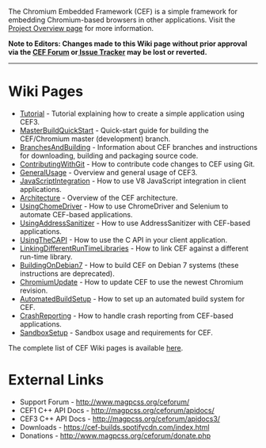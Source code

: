 The Chromium Embedded Framework (CEF) is a simple framework for embedding Chromium-based browsers in other applications. Visit the [Project Overview page](https://bitbucket.org/chromiumembedded/cef/overview) for more information.

**Note to Editors: Changes made to this Wiki page without prior approval via the [CEF Forum](http://magpcss.org/ceforum/) or[ Issue Tracker](https://bitbucket.org/chromiumembedded/cef/issues?status=new&status=open) may be lost or reverted.**

***

# Wiki Pages

* [Tutorial](Tutorial.md) - Tutorial explaining how to create a simple application using CEF3.
* [MasterBuildQuickStart](MasterBuildQuickStart.md) - Quick-start guide for building the CEF/Chromium master (development) branch.
* [BranchesAndBuilding](BranchesAndBuilding.md) - Information about CEF branches and instructions for downloading, building and packaging source code.
* [ContributingWithGit](ContributingWithGit.md) - How to contribute code changes to CEF using Git.
* [GeneralUsage](GeneralUsage.md) - Overview and general usage of CEF3.
* [JavaScriptIntegration](JavaScriptIntegration.md) - How to use V8 JavaScript integration in client applications.
* [Architecture](Architecture.md) - Overview of the CEF architecture.
* [UsingChomeDriver](UsingChromeDriver.md) - How to use ChromeDriver and Selenium to automate CEF-based applications.
* [UsingAddressSanitizer](UsingAddressSanitizer.md) - How to use AddressSanitizer with CEF-based applications.
* [UsingTheCAPI](UsingTheCAPI.md) - How to use the C API in your client application.
* [LinkingDifferentRunTimeLibraries](LinkingDifferentRunTimeLibraries.md) - How to link CEF against a different run-time library.
* [BuildingOnDebian7](BuildingOnDebian7.md) - How to build CEF on Debian 7 systems (these instructions are deprecated).
* [ChromiumUpdate](ChromiumUpdate.md) - How to update CEF to use the newest Chromium revision.
* [AutomatedBuildSetup](AutomatedBuildSetup.md) - How to set up an automated build system for CEF.
* [CrashReporting](CrashReporting.md) - How to handle crash reporting from CEF-based applications.
* [SandboxSetup](SandboxSetup.md) - Sandbox usage and requirements for CEF.

The complete list of CEF Wiki pages is available [here](https://bitbucket.org/chromiumembedded/cef/wiki/browse/).

# External Links

* Support Forum - http://www.magpcss.org/ceforum/
* CEF1 C++ API Docs - http://magpcss.org/ceforum/apidocs/
* CEF3 C++ API Docs - http://magpcss.org/ceforum/apidocs3/
* Downloads - https://cef-builds.spotifycdn.com/index.html
* Donations - http://www.magpcss.org/ceforum/donate.php